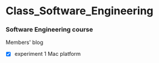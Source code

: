 # Class_Software_Engineering

### Software Engineering course

Members' blog

- [x] experiment 1 Mac platform

